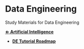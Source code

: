 # Data Engineering
Study Materials for Data Engineering

**[⇐ Artificial Intelligence](https://github.com/Ihtheram/Artificial-Intelligence)**

* **[DE Tutorial Roadmap](./DE%20Tutorial%20Roadmap.md)**


